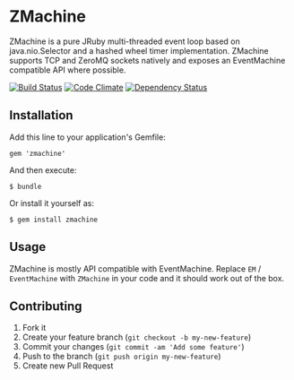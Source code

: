 # ZMachine

ZMachine is a pure JRuby multi-threaded event loop based on java.nio.Selector
and a hashed wheel timer implementation. ZMachine supports TCP and ZeroMQ
sockets natively and exposes an EventMachine compatible API where possible.

[![Build Status](https://travis-ci.org/liquidm/zmachine.png)](https://travis-ci.org/liquidm/zmachine)
[![Code Climate](https://codeclimate.com/github/liquidm/zmachine.png)](https://codeclimate.com/github/liquidm/zmachine)
[![Dependency Status](https://gemnasium.com/liquidm/zmachine.png)](https://gemnasium.com/liquidm/zmachine)

## Installation

Add this line to your application's Gemfile:

    gem 'zmachine'

And then execute:

    $ bundle

Or install it yourself as:

    $ gem install zmachine

## Usage

ZMachine is mostly API compatible with EventMachine. Replace `EM` /
`EventMachine` with `ZMachine` in your code and it should work out of the box.

## Contributing

1. Fork it
2. Create your feature branch (`git checkout -b my-new-feature`)
3. Commit your changes (`git commit -am 'Add some feature'`)
4. Push to the branch (`git push origin my-new-feature`)
5. Create new Pull Request
